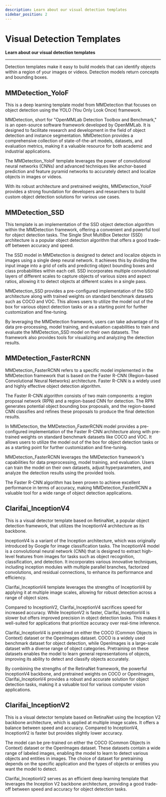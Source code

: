 ```yaml
---
description: Learn about our visual detection templates
sidebar_position: 2
---
```


# Visual Detection Templates

**Learn about our visual detection templates**
<hr />

Detection templates make it easy to build models that can identify objects within a region of your images or videos. Detection models return concepts and bounding boxes.

## MMDetection_YoloF

This is a deep learning template model from MMDetection that focuses on object detection using the YOLO (You Only Look Once) framework.

MMDetection, short for "OpenMMLab Detection Toolbox and Benchmark," is an open-source software framework developed by OpenMMLab. It is designed to facilitate research and development in the field of object detection and instance segmentation. MMDetection provides a comprehensive collection of state-of-the-art models, datasets, and evaluation metrics, making it a valuable resource for both academic and industrial applications.

The MMDetection_YoloF template leverages the power of convolutional neural networks (CNNs) and advanced techniques like anchor-based prediction and feature pyramid networks to accurately detect and localize objects in images or videos.

With its robust architecture and pretrained weights, MMDetection_YoloF provides a strong foundation for developers and researchers to build custom object detection solutions for various use cases.

## MMDetection_SSD

This template is an implementation of the SSD object detection algorithm within the MMDetection framework, offering a convenient and powerful tool for object detection tasks. The Single Shot MultiBox Detector (SSD) architecture is a popular object detection algorithm that offers a good trade-off between accuracy and speed.

The SSD model in MMDetection is designed to detect and localize objects in images using a single deep neural network. It achieves this by dividing the input image into a grid of cells and predicting object bounding boxes and class probabilities within each cell. SSD incorporates multiple convolutional layers of different scales to capture objects of various sizes and aspect ratios, allowing it to detect objects at different scales in a single pass.

MMDetection_SSD provides a pre-configured implementation of the SSD architecture along with trained weights on standard benchmark datasets such as COCO and VOC. This allows users to utilize the model out of the box for various object detection tasks or as a starting point for further customization and fine-tuning.

By leveraging the MMDetection framework, users can take advantage of its data pre-processing, model training, and evaluation capabilities to train and evaluate the MMDetection_SSD model on their own datasets. The framework also provides tools for visualizing and analyzing the detection results.

## MMDetection_FasterRCNN

MMDetection_FasterRCNN refers to a specific model implemented in the MMDetection framework that is based on the Faster R-CNN (Region-based Convolutional Neural Networks) architecture. Faster R-CNN is a widely used and highly effective object detection algorithm.

The Faster R-CNN algorithm consists of two main components: a region proposal network (RPN) and a region-based CNN for detection. The RPN generates potential object bounding box proposals, and the region-based CNN classifies and refines these proposals to produce the final detection results.

In MMDetection, the MMDetection_FasterRCNN model provides a pre-configured implementation of the Faster R-CNN architecture along with pre-trained weights on standard benchmark datasets like COCO and VOC. It allows users to utilize the model out of the box for object detection tasks or as a starting point for further customization and fine-tuning.

MMDetection_FasterRCNN leverages the MMDetection framework's capabilities for data preprocessing, model training, and evaluation. Users can train the model on their own datasets, adjust hyperparameters, and analyze the detection results using the provided tools.

The Faster R-CNN algorithm has been proven to achieve excellent performance in terms of accuracy, making MMDetection_FasterRCNN a valuable tool for a wide range of object detection applications.

## Clarifai_InceptionV4

This is a visual detector template based on RetinaNet, a popular object detection framework, that utilizes the InceptionV4 architecture as its backbone.

InceptionV4 is a variant of the Inception architecture, which was originally introduced by Google for image classification tasks. The InceptionV4 model is a convolutional neural network (CNN) that is designed to extract high-level features from images for tasks such as object recognition, classification, and detection. It incorporates various innovative techniques, including inception modules with multiple parallel branches, factorized convolutions, and residual connections, to enhance its performance and efficiency.

Clarifai_InceptionV4 template leverages the strengths of InceptionV4 by applying it at multiple image scales, allowing for robust detection across a range of object sizes.

Compared to InceptionV2, Clarifai_InceptionV4 sacrifices speed for increased accuracy. While InceptionV2 is faster, Clarifai_InceptionV4 is slower but offers improved precision in object detection tasks. This makes it well-suited for applications that prioritize accuracy over real-time inference.

Clarifai_InceptionV4 is pretrained on either the COCO (Common Objects in Context) dataset or the OpenImages dataset. COCO is a widely used benchmark dataset for object detection, while OpenImages is a large-scale dataset with a diverse range of object categories. Pretraining on these datasets enables the model to learn general representations of objects, improving its ability to detect and classify objects accurately.

By combining the strengths of the RetinaNet framework, the powerful InceptionV4 backbone, and pretrained weights on COCO or OpenImages, Clarifai_InceptionV4 provides a robust and accurate solution for object detection tasks, making it a valuable tool for various computer vision applications.

## Clarifai_InceptionV2

This is a visual detector template based on RetinaNet using the Inception V2 backbone architecture, which is applied at multiple image scales. It offers a balance between speed and accuracy. Compared to InceptionV4, InceptionV2 is faster but provides slightly lower accuracy.

The model can be pre-trained on either the COCO (Common Objects in Context) dataset or the OpenImages dataset. These datasets contain a wide range of labeled images, enabling the model to learn to detect various objects and entities in images. The choice of dataset for pretraining depends on the specific application and the types of objects or entities you want the model to detect.

Clarifai_InceptionV2 serves as an efficient deep learning template that leverages the Inception V2 backbone architecture, providing a good trade-off between speed and accuracy for object detection tasks.

